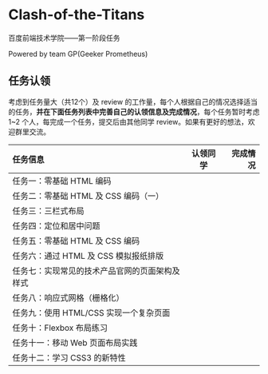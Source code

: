 # Clash-of-the-Titans

百度前端技术学院——第一阶段任务

Powered by team GP(Geeker Prometheus)

## 任务认领

考虑到任务量大（共12个）及 review 的工作量，每个人根据自己的情况选择适当的任务，**并在下面任务列表中完善自己的认领信息及完成情况**，每个任务暂时考虑 1~2 个人，每完成一个任务，提交后由其他同学 review。如果有更好的想法，欢迎群里交流。


| 任务信息       | 认领同学        | 完成情况  |
| :------------ |:-------------:| -----:|
| 任务一：零基础 HTML 编码| | |
| 任务二：零基础 HTML 及 CSS 编码（一）| | |
| 任务三：三栏式布局 |  | |
| 任务四：定位和居中问题| | |
| 任务五：零基础 HTML 及 CSS 编码 | | |
| 任务六：通过 HTML 及 CSS 模拟报纸排版 | | |
| 任务七：实现常见的技术产品官网的页面架构及样式 | | |
| 任务八：响应式网格（栅格化）| | |
| 任务九：使用 HTML/CSS 实现一个复杂页面 | | |
| 任务十：Flexbox 布局练习 | | |
| 任务十一：移动 Web 页面布局实践 | | |
| 任务十二：学习 CSS3 的新特性 | | |

